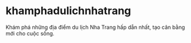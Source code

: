 # khamphadulichnhatrang
Khám phá những địa điểm du lịch Nha Trang hấp dẫn nhất, tạo cân bằng mới cho cuộc sống.
